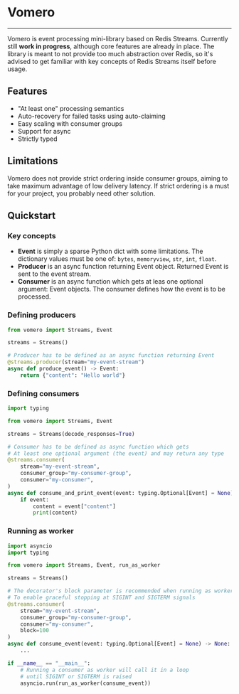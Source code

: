# Vomero
___
Vomero is event processing mini-library based  on Redis Streams.
Currently still **work in progress**, although core features are already in place. The library is meant to not provide
too much abstraction over Redis, so it's advised to get familiar with key concepts of Redis Streams itself before usage.
## Features
- "At least one" processing semantics
- Auto-recovery for failed tasks using auto-claiming
- Easy scaling with consumer groups
- Support for async
- Strictly typed

## Limitations
Vomero does not provide strict ordering inside consumer groups, aiming to take maximum advantage of low delivery latency.
If strict ordering is a must for your project, you probably need other solution.

## Quickstart
### Key concepts
- **Event** is simply a sparse Python dict with some limitations. The dictionary values must be one of:
`bytes`, `memoryview`, `str`, `int`, `float`.
- **Producer** is an async function returning Event object. Returned Event is sent to the event stream.
- **Consumer** is an async function which gets at leas one optional argument: Event objects. The consumer defines how
the event is to be processed.
### Defining producers

```python
from vomero import Streams, Event

streams = Streams()

# Producer has to be defined as an async function returning Event
@streams.producer(stream="my-event-stream")
async def produce_event() -> Event:
    return {"content": "Hello world"}

```

### Defining consumers
```python
import typing

from vomero import Streams, Event

streams = Streams(decode_responses=True)

# Consumer has to be defined as async function which gets
# At least one optional argument (the event) and may return any type
@streams.consumer(
    stream="my-event-stream",
    consumer_group="my-consumer-group",
    consumer="my-consumer",
)
async def consume_and_print_event(event: typing.Optional[Event] = None) -> None:
    if event:
        content = event["content"]
        print(content)
```

### Running as worker
```python
import asyncio
import typing

from vomero import Streams, Event, run_as_worker

streams = Streams()

# The decorator's block parameter is recommended when running as worker
# To enable graceful stopping at SIGINT and SIGTERM signals
@streams.consumer(
    stream="my-event-stream",
    consumer_group="my-consumer-group",
    consumer="my-consumer",
    block=100
)
async def consume_event(event: typing.Optional[Event] = None) -> None:
    ...

if __name__ == "__main__":
    # Running a consumer as worker will call it in a loop
    # until SIGINT or SIGTERM is raised
    asyncio.run(run_as_worker(consume_event))
```